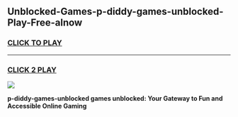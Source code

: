 
## Unblocked-Games-p-diddy-games-unblocked-Play-Free-alnow
<h3>
<a href="https://premium76.site?title=p-diddy-games-unblocked&ref=23A">CLICK TO PLAY</a></h3>
<hr>

<h3>
<a href="https://premium76.site?title=p-diddy-games-unblocked&ref=23A">CLICK 2 PLAY</a>
  
</h3>

<a href="https://premium76.site?title=p-diddy-games-unblocked&ref=23A"><img src="https://clearcache.store/games.png"></a>


**p-diddy-games-unblocked games unblocked: Your Gateway to Fun and Accessible Online Gaming**
